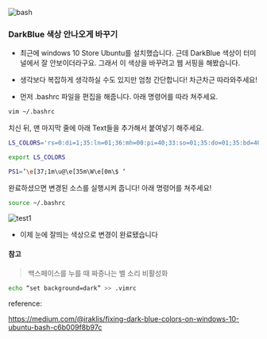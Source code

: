 ![bash](C:\Users\kkwan_000\Desktop\test.png)

  

### DarkBlue 색상 안나오게 바꾸기

* 최근에 windows 10 Store Ubuntu를 설치했습니다. 근데 DarkBlue 색상이 터미널에서 잘 안보이더라구요. 그래서 이 색상을 바꾸려고 웹 서핑을 해봤습니다.     

  



* 생각보다 복잡하게 생각하실 수도 있지만 엄청 간단합니다! 차근차근 따라와주세요!

* 먼저 .bashrc 파일을 편집을 해줍니다. 아래 명령어를 따라 쳐주세요.

  

```bash
vim ~/.bashrc
```

치신 뒤, 맨 마지막 줄에 아래 Text들을 추가해서 붙여넣기 해주세요.  




```bash
LS_COLORS='rs=0:di=1;35:ln=01;36:mh=00:pi=40;33:so=01;35:do=01;35:bd=40;33;01:cd=40;33;01:or=40;31;01:su=37;41:sg=30;43:ca=30;41:tw=30;42:ow=34;42:st=37;44:ex=01;32:*.tar=01;31:*.tgz=01;31:*.arj=01;31:*.taz=01;31:*.lzh=01;31:*.lzma=01;31:*.tlz=01;31:*.txz=01;31:*.zip=01;31:*.z=01;31:*.Z=01;31:*.dz=01;31:*.gz=01;31:*.lz=01;31:*.xz=01;31:*.bz2=01;31:*.bz=01;31:*.tbz=01;31:*.tbz2=01;31:*.tz=01;31:*.deb=01;31:*.rpm=01;31:*.jar=01;31:*.war=01;31:*.ear=01;31:*.sar=01;31:*.rar=01;31:*.ace=01;31:*.zoo=01;31:*.cpio=01;31:*.7z=01;31:*.rz=01;31:*.jpg=01;35:*.jpeg=01;35:*.gif=01;35:*.bmp=01;35:*.pbm=01;35:*.pgm=01;35:*.ppm=01;35:*.tga=01;35:*.xbm=01;35:*.xpm=01;35:*.tif=01;35:*.tiff=01;35:*.png=01;35:*.svg=01;35:*.svgz=01;35:*.mng=01;35:*.pcx=01;35:*.mov=01;35:*.mpg=01;35:*.mpeg=01;35:*.m2v=01;35:*.mkv=01;35:*.webm=01;35:*.ogm=01;35:*.mp4=01;35:*.m4v=01;35:*.mp4v=01;35:*.vob=01;35:*.qt=01;35:*.nuv=01;35:*.wmv=01;35:*.asf=01;35:*.rm=01;35:*.rmvb=01;35:*.flc=01;35:*.avi=01;35:*.fli=01;35:*.flv=01;35:*.gl=01;35:*.dl=01;35:*.xcf=01;35:*.xwd=01;35:*.yuv=01;35:*.cgm=01;35:*.emf=01;35:*.axv=01;35:*.anx=01;35:*.ogv=01;35:*.ogx=01;35:*.aac=00;36:*.au=00;36:*.flac=00;36:*.mid=00;36:*.midi=00;36:*.mka=00;36:*.mp3=00;36:*.mpc=00;36:*.ogg=00;36:*.ra=00;36:*.wav=00;36:*.axa=00;36:*.oga=00;36:*.spx=00;36:*.xspf=00;36:';

export LS_COLORS

PS1=’\e[37;1m\u@\e[35m\W\e[0m\$ ‘
```



  

완료하셨으면 변경된 소스를 실행시켜 줍니다! 아래 명령어를 쳐주세요!

```bash
source ~/.bashrc  
```

  

  ![test1](C:\Users\kkwan_000\Desktop\test1.png)

* 이제 눈에 잘띄는 색상으로 변경이 완료됐습니다  

  



#### 참고

> 백스페이스를 누를 때 짜증나는 벨 소리 비활성화

```bash
echo “set background=dark” >> .vimrc
```

  

  

  

reference:

https://medium.com/@iraklis/fixing-dark-blue-colors-on-windows-10-ubuntu-bash-c6b009f8b97c